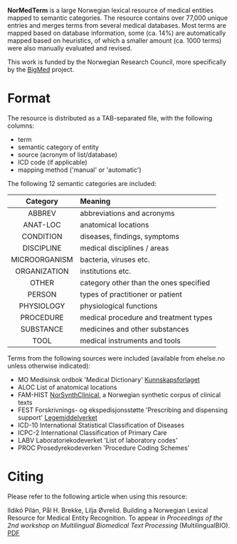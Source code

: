 
**NorMedTerm** is a large Norwegian lexical resource of medical entities mapped to semantic categories. The resource contains over 77,000 unique entries and merges terms from several medical databases. Most terms are mapped based on database information, some (ca. 14%) are automatically mapped based on heuristics, of which a smaller amount (ca. 1000 terms) were also manually evaluated and revised. 

This work is funded by the Norwegian Research Council, more specifically by the [BigMed](https://bigmed.no/) project.

# Format

The resource is distributed as a TAB-separated file, with the following columns:
- term
- semantic category of entity
- source (acronym of list/database)
- ICD code (if applicable)
- mapping method ('manual' or 'automatic')

The following 12 semantic categories are included:

|Category | Meaning|
|:---: | :---|
| ABBREV |       abbreviations and acronyms |
| ANAT-LOC |	    anatomical locations |
| CONDITION	|    diseases, findings, symptoms | 
| DISCIPLINE	|  medical disciplines / areas |
| MICROORGANISM | bacteria, viruses etc. |
| ORGANIZATION	| institutions etc. |
| OTHER	|	      category other than the ones specified |
| PERSON |	      types of practitioner or patient |
| PHYSIOLOGY |	  physiological functions |
| PROCEDURE |	  medical procedure and treatment types |
| SUBSTANCE | 	 medicines and other substances |
| TOOL |		      medical instruments and tools |

Terms from the following sources were included (available from ehelse.no unless otherwise indicated):
- MO 		    Medisinsk ordbok 'Medical Dictionary' [Kunnskapsforlaget](https://kunnskapsforlaget.no/)
- ALOC		  List of anatomical locations
- FAM-HIST [NorSynthClinical](https://github.com/ltgoslo/NorSynthClinical), a Norwegian synthetic corpus of clinical texts
- FEST      Forskrivnings- og ekspedisjonsstøtte 'Prescribing and dispensing support' [Legemiddelverket](https://legemiddelverket.no/andre-temaer/fest)
- ICD-10 	  International Statistical Classification of Diseases
- ICPC-2 	  International Classification of Primary Care
- LABV 		  Laboratoriekodeverket 'List of laboratory codes'
- PROC 		  Prosedyrekodeverken 'Procedure Coding Schemes'

# Citing

Please refer to the following article when using this resource:

Ildikó Pilán, Pål H. Brekke, Lilja Øvrelid. Building a Norwegian Lexical Resource for Medical Entity Recognition. To appear in *Proceedings of the 2nd workshop on Multilingual Biomedical Text Processing* (MultilingualBIO). [PDF](http://arxiv.org/abs/2004.02509)
 
